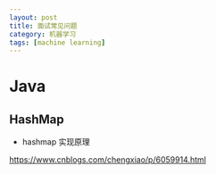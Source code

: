 ```yaml
---
layout: post
title: 面试常见问题
category: 机器学习
tags: [machine learning]
---
```


# Java

## HashMap
- hashmap 实现原理

https://www.cnblogs.com/chengxiao/p/6059914.html